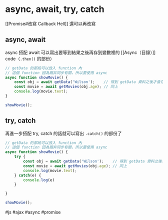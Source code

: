 # async, await, try, catch
[[Promise#改寫 Callback Hell]] 還可以再改寫
## async, await
async 搭配 await 可以寫出要等到結果之後再存到變數裡的 [[Async（目錄）]] code（`.then()` 的部份）
```js
// getData 的那段可以放入 function 內
// 這個 function 因為跟非同步有關，所以要使用 async
async function showMovie() {
	const obj = await getData('Wilson');	// 得到 getData 資料之後才會存進去 obj
	const movie = await getMovies(obj.age);	// 同上
	console.log(movie.text);
}

showMovie();
```
## try, catch
再進一步搭配 try, catch 的話就可以寫出 `.catch()` 的部份了
```js
// getData 的那段可以放入 function 內
// 這個 function 因為跟非同步有關，所以要使用 async
async function showMovie() {
	try {
		const obj = await getData('Wilson');	// 得到 getData 資料之後才會存進去 obj
		const movie = await getMovies(obj.age);	// 同上
		console.log(movie.text);
	} catch(e) {
		console.log(e)
	}

}

showMovie();
```

#js #ajax #async #promise